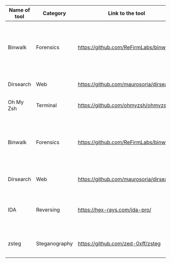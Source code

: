 | Name of tool | Category  | Link to the tool                        | Short Discription                                                               |
|--------------|-----------|-----------------------------------------|---------------------------------------------------------------------------------|
| Binwalk      | Forensics | https://github.com/ReFirmLabs/binwalk   | Tool for searching a given binary image for embedded files and executable code. |
| Dirsearch    | Web       | https://github.com/maurosoria/dirsearch | Tool for scanning a website path.                                               |
| Oh My Zsh    | Terminal  | https://github.com/ohmyzsh/ohmyzsh      | Framework for zsh terminal customization.                                       |
| Binwalk | Forensics |https://github.com/ReFirmLabs/binwalk|  Tool for searching a given binary image for embedded files and executable code. |
| Dirsearch | Web | https://github.com/maurosoria/dirsearch | Tool for scanning a website path. |
| IDA | Reversing | https://hex-rays.com/ida-pro/ | Tool for disassembling a binary file and also a versatile debugger |
| zsteg| Steganography | https://github.com/zed-0xff/zsteg | checks for hidden text in PNG and BMP files |
